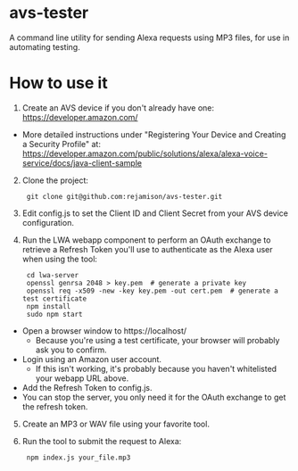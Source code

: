 # avs-tester

A command line utility for sending Alexa requests using MP3 files, for use in automating testing.

# How to use it

1. Create an AVS device if you don't already have one:  https://developer.amazon.com/
  * More detailed instructions under "Registering Your Device and Creating a Security Profile" at:  https://developer.amazon.com/public/solutions/alexa/alexa-voice-service/docs/java-client-sample
2. Clone the project:

        git clone git@github.com:rejamison/avs-tester.git
3. Edit config.js to set the Client ID and Client Secret from your AVS device configuration.
4. Run the LWA webapp component to perform an OAuth exchange to retrieve a Refresh Token you'll use to authenticate as the Alexa user when using the tool:


        cd lwa-server
        openssl genrsa 2048 > key.pem  # generate a private key
        openssl req -x509 -new -key key.pem -out cert.pem  # generate a test certificate
        npm install
        sudo npm start
  * Open a browser window to https://localhost/
    * Because you're using a test certificate, your browser will probably ask you to confirm.
  * Login using an Amazon user account.
    * If this isn't working, it's probably because you haven't whitelisted your webapp URL above.
  * Add the Refresh Token to config.js.
  * You can stop the server, you only need it for the OAuth exchange to get the refresh token.
5. Create an MP3 or WAV file using your favorite tool.
6. Run the tool to submit the request to Alexa:

        npm index.js your_file.mp3
